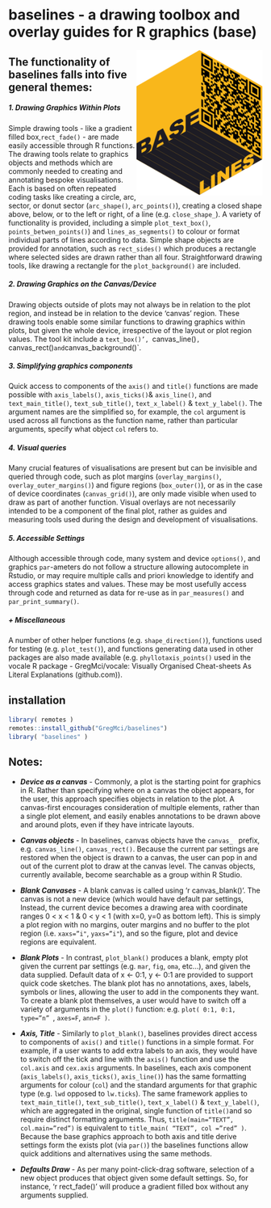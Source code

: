 


# baselines - a drawing toolbox and overlay guides for R graphics (base)

<img width="250" align="right" src="https://github.com/GregMci/baselines/blob/master/base%20lines%20hex%20logo.png" />




## The functionality of baselines falls into five general themes:

##### *1. Drawing Graphics Within Plots*

Simple drawing tools - like a gradient filled box,`rect_fade()` - are made easily accessible through R functions. The drawing tools relate to graphics objects and methods which are commonly needed to creating and annotating bespoke visualisations. Each is based on often repeated coding tasks like creating a circle, arc, sector, or donut sector (`arc_shape()`, `arc_points()`), creating a closed shape above, below, or to the left or right, of a line (e.g. `close_shape_`). A variety of functionality is provided, including a simple `plot_text_box()`, `points_betwen_points()`) and `lines_as_segments()` to colour or format individual parts of lines according to data. Simple shape objects are provided for annotation, such as `rect_sides()` which produces a rectangle where selected sides are drawn rather than all four. Straightforward drawing tools, like drawing a rectangle for the `plot_background()` are included. 


##### *2. Drawing Graphics on the Canvas/Device*  

Drawing objects outside of plots may not always be in relation to the plot region, and instead be in relation to the device ‘canvas’ region. These drawing tools enable some similar functions to drawing graphics within plots, but given the whole device, irrespective of the layout or plot region values. The tool kit include a `text_box()’, `canvas_line()`, `canvas_rect()` and `canvas_background()`.


##### *3. Simplifying graphics components*

Quick access to components of the `axis()` and `title()` functions are made possible with `axis_labels()`, `axis_ticks()`& `axis_line()`, and `text_main_title()`, `text_sub_title()`, `text_x_label()` & `text_y_label()`. The argument names are the simplified so, for example, the `col` argument is used across all functions as the function name, rather than particular arguments, specify what object `col` refers to.


##### *4. Visual queries* 

Many crucial features of visualisations are present but can be invisible and queried through code, such as plot margins (`overlay_margins()`, `overlay_outer_margins()`) and figure regions (`box_outer()`), or as in the case of device coordinates (`canvas_grid()`), are only made visible when used to draw as part of another function. Visual overlays are not necessarily intended to be a component of the final plot, rather as guides and measuring tools used during the design and development of visualisations. 


##### *5. Accessible Settings*

Although accessible through code, many system and device `options()`, and graphics `par`-ameters do not follow a structure allowing autocomplete in Rstudio, or may require multiple calls and priori knowledge to identify and access graphics states and values. These may be most usefully access through code and returned as data for re-use as in `par_measures()` and `par_print_summary()`. 


##### *+ Miscellaneous*

A number of other helper functions (e.g. `shape_direction()`), functions used for testing (e.g. `plot_test()`), and functions generating data used in other packages are also made available (e.g. `phyllotaxis_points()` used in the vocale R package - GregMci/vocale: Visually Organised Cheat-sheets As Literal Explanations (github.com)).




## installation

```r
library( remotes )
remotes::install_github("GregMci/baselines")  
library( "baselines" )
```  



## Notes:

* ***Device as a canvas*** - Commonly, a plot is the starting point for graphics in R. Rather than specifying where on a canvas the object appears, for the user, this approach specifies objects in relation to the plot. A canvas-first encourages consideration of multiple elements, rather than a single plot element, and easily enables annotations to be drawn above and around plots, even if they have intricate layouts.

* ***Canvas objects*** - In baselines, canvas objects have the `canvas_ ` prefix, e.g. `canvas_line()`, `canvas_rect()`. Because the current par settings are restored when the object is drawn to a canvas, the user can pop in and out of the current plot to draw at the canvas level. The canvas objects, currently available, become searchable as a group within R Studio.

* ***Blank Canvases*** - A blank canvas is called using ‘r canvas_blank()‘. The canvas is not a new device (which would have default par settings, Instead, the current device becomes a drawing area with coordinate ranges 0 < x < 1 & 0 < y < 1 (with x=0, y=0 as bottom left). This is simply a plot region with no margins, outer margins and no buffer to the plot region (i.e. `xaxs=”i"`, `yaxs=”i"`), and so the figure, plot and device regions are equivalent.

* ***Blank Plots*** - In contrast, `plot_blank()` produces a blank, empty plot given the current par settings (e.g. `mar`, `fig`, `oma`, etc…), and given the data supplied. Default data of x <- 0:1, y <- 0:1 are provided to support quick code sketches. The blank plot has no annotations, axes, labels, symbols or lines, allowing the user to add in the components they want. To create a blank plot themselves, a user would have to switch off a variety of arguments in the `plot()` function: e.g. `plot( 0:1, 0:1, type=”n” `, `axes=F`, `ann=F )`.

* ***Axis, Title*** - Similarly to `plot_blank()`, baselines provides direct access to components of `axis()` and `title()` functions in a simple format. For example, if a user wants to add extra labels to an axis, they would have to switch off the tick and line with the `axis()` function and use the `col.axis` and `cex.axis` arguments. In baselines, each axis component (`axis_labels()`, `axis_ticks()`, `axis_line()`) has the same formatting arguments for colour (`col`) and the standard arguments for that graphic type (e.g. `lwd` opposed to `lw.ticks`). The same framework applies to `text_main_title()`, `text_sub_title()`, `text_x_label()` & `text_y_label()`, which are aggregated in the original, single function of `title()`and so require distinct formatting arguments. Thus, `title(main=“TEXT”, col.main=”red”)` is equivalent to `title_main( “TEXT”, col =”red” )`. Because the base graphics approach to both axis and title derive settings form the exists plot (via `par()`) the baselines functions allow quick additions and alternatives using the same methods. 

* ***Defaults Draw*** - As per many point-click-drag software, selection of a new object produces that object given some default settings. So, for instance, ‘r rect_fade()’ will produce a gradient filled box without any arguments supplied.

